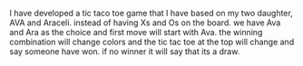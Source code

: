 I have developed a tic taco toe game that I have based on my two daughter, AVA and Araceli. instead of having Xs and Os on the board. we have Ava and Ara as the choice and first move will start with Ava.  the winning combination will change colors and the tic tac toe at the top will change and say someone have won. if no  winner it will say that its a draw.

